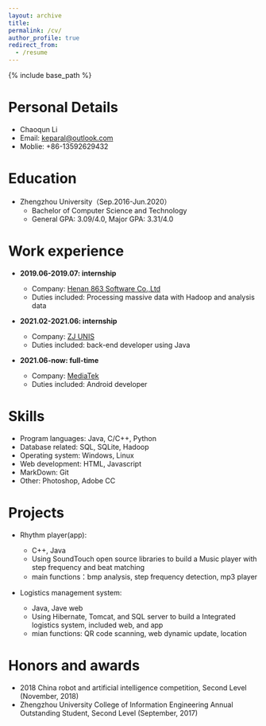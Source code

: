 ```yaml
---
layout: archive
title: 
permalink: /cv/
author_profile: true
redirect_from:
  - /resume
---
```


{% include base_path %}

Personal Details
======

* Chaoqun Li
* Email: keparal@outlook.com
* Moblie: +86-13592629432

Education
======
* Zhengzhou University（Sep.2016-Jun.2020）
  * Bachelor of  Computer Science and Technology
  * General GPA: 3.09/4.0, Major GPA: 3.31/4.0

Work experience
======
* **2019.06-2019.07: internship** 
  * Company: [Henan 863 Software Co.,Ltd](https://www.863soft.com/cn/)
  * Duties included: Processing massive data with Hadoop and analysis data 

* **2021.02-2021.06: internship**
  * Company: [ZJ UNIS](http://www.zjunis.com/zhyy)
  * Duties included: back-end developer using Java

  
* **2021.06-now: full-time**
  * Company: [MediaTek](https://www.mediatek.com/)
  * Duties included: Android developer

  
 Skills
======
* Program languages: Java, C/C++, Python
* Database related: SQL, SQLite, Hadoop
* Operating system: Windows, Linux
* Web development: HTML, Javascript
* MarkDown: Git
* Other: Photoshop, Adobe CC

Projects
======
* Rhythm player(app): 
  * C++, Java
  * Using SoundTouch open source libraries to build a Music player with step frequency and beat matching
  * main functions：bmp analysis, step frequency detection, mp3 player

* Logistics management system:
  * Java, Jave web
  * Using Hibernate, Tomcat, and SQL server to build a Integrated logistics system, included web, and app
  * mian functions: QR code scanning, web dynamic update, location

Honors and awards
=====
*  2018 China robot and artificial intelligence competition, Second Level (November, 2018)
*  Zhengzhou University College of Information Engineering Annual Outstanding Student, Second Level (September, 2017)
  
  
